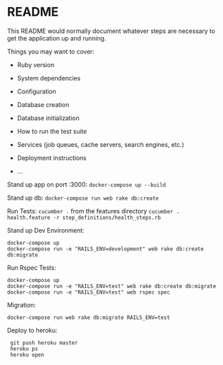 # README

This README would normally document whatever steps are necessary to get the
application up and running.

Things you may want to cover:

* Ruby version

* System dependencies

* Configuration

* Database creation

* Database initialization

* How to run the test suite

* Services (job queues, cache servers, search engines, etc.)

* Deployment instructions

* ...


Stand up app on port :3000:
`docker-compose up --build`

Stand up db:
`docker-compose run web rake db:create`

Run Tests:
`cucumber .` from the features directory
`cucumber . health.feature -r step_definitions/health_steps.rb`

Stand up Dev Environment:
```
docker-compose up
docker-compose run -e "RAILS_ENV=development" web rake db:create db:migrate
```



Run Rspec Tests:
```
docker-compose up
docker-compose run -e "RAILS_ENV=test" web rake db:create db:migrate
docker-compose run -e "RAILS_ENV=test" web rspec spec
```


Migration:
```
docker-compose run web rake db:migrate RAILS_ENV=test
```


Deploy to heroku: 
```
 git push heroku master
 heroku ps
 heroku open
```